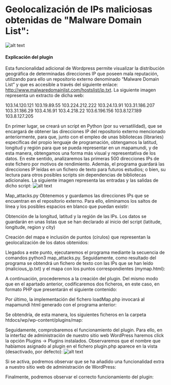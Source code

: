 # Geolocalización de IPs maliciosas obtenidas de "Malware Domain List":
![alt text](https://lh5.googleusercontent.com/KG_-un2df4PZqysWg64xA7zUZHz9QmLtxAbWOoD42aDZzRW5h16F2GdGiuFtRE7mBzts-7DyNezg9KEScBaG3N-RdrOew6nug8fMMyaiEQWXTnseg73uE3iYq7umqmum1ZrlUkDW)

#### Explicación del plugin
Esta funcionalidad adicional de Wordpress permite visualizar la distribución geográfica de determinadas direcciones IP que poseen mala reputación, utilizando para ello un repositorio externo denominado “Malware Domain List” y que es accesible a través del siguiente enlace: http://www.malwaredomainlist.com/hostslist/ip.txt. La siguiente imagen representa un extracto de dicha web:

103.14.120.121
103.19.89.55
103.224.212.222
103.24.13.91
103.31.186.207
103.31.186.29
103.4.16.91
103.4.218.22
103.6.196.156
103.8.127.189
103.8.127.205

En primer lugar, se creará un script en Python (por su versatilidad), que se encargará de obtener las direcciones IP del repositorio externo mencionado anteriormente, para que, junto con el empleo de unas bibliotecas (libraries) específicas del propio lenguaje de programación, obtengamos la latitud, longitud y región para que se pueda representar en un mapamundi, y de esta manera, obtengamos una forma más visual y representativa de los datos. En este sentido, analizaremos las primeras 500 direcciones IPs de este fichero por motivos de rendimiento. Además, el programa guardará las direcciones IP leídas en un fichero de texto para futuros estudios; o bien, su lectura para otros posibles scripts sin dependencias de bibliotecas adicionales. La siguiente imagen representa las entradas y las salidas de dicho script:
![alt text](https://lh3.googleusercontent.com/blb3NOQbZvoHcYWxaVmhaIi9mjmfGRi-MvA7HGf3E_-taHL9LqpkjNyNzTbpaOGwq4-ImePQIO2cx-CaNj9oVPvwQrGeHAbBtHcXH5HcpS16g0tf72L8wnnRxwMw9aO1Z_yjbBjs)

Map_attacks.py
Obtenemos y guardamos las direcciones IPs que se encuentran en el repositorio externo. Para ello, eliminamos los saltos de línea y los posibles espacios en blanco que puedan existir:

Obtención de la longitud, latitud y la región de las IPs. Los datos se guardarán en unas listas que se han declarado al inicio del script (latitude, longitude, region y city) 

Creación del mapa e inclusión de puntos (círulos) que representan la geolocalización de los datos obtenidos:

Llegados a este punto, ejecutaremos el programa mediante la secuencia de comandos python3 map_attacks.py. Seguidamente, como resultado del programa se obtendrá un fichero de texto con las IPs que se han leído (malicious_ip.txt) y el mapa con los puntos correspondientes (mymap.html):

A continuación, procederemos a la creación del plugin. Del mismo modo que en el apartado anterior, codificaremos dos ficheros, en este caso, en formato PHP que presentarán el siguiente contenido: 

Por último, la implementación del fichero loadMap.php invocará al mapamundi html generado con el programa anterior:

Se obtendría, de esta manera, los siguientes ficheros en la carpeta htdocs/wp/wp-content/plugins/map:

Seguidamente, comprobaremos el funcionamiento del plugin. Para ello, en la interfaz de administración de nuestro sitio web WordPress haremos click la opción Plugins → Plugins instalados. Observaremos que el nombre que habíamos asignado al plugin en el fichero plugin.php aparece en la vista (desactivado, por defecto):
![alt text](https://lh6.googleusercontent.com/x34kM7XHeV1rZ4-R2AvMud-H40pdcixAteMz3BzS7qAK2yflDdtYBN2lk6PVZQMMq61kMvAeQscLItD3tVLYijw1WwiQE-HrMju30gQeLNpkXXPXxRug9Lwp0UqoHUekxs8lq3SX)

Si se activa, podremos observar que se ha añadido una funcionalidad extra a nuestro sitio web de administración de WordPress:


Finalmente, podremos observar el correcto funcionamiento del plugin:

